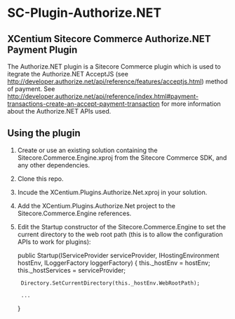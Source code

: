 # SC-Plugin-Authorize.NET
## XCentium Sitecore Commerce Authorize.NET Payment Plugin

The Authorize.NET plugin is a Sitecore Commerce plugin which is used to itegrate the Authorize.NET AcceptJS (see http://developer.authorize.net/api/reference/features/acceptjs.html) method of payment.  See http://developer.authorize.net/api/reference/index.html#payment-transactions-create-an-accept-payment-transaction for more information about the Authorize.NET APIs used.

## Using the plugin

1. Create or use an existing solution containing the Sitecore.Commerce.Engine.xproj from the Sitecore Commerce SDK, and any other dependencies. 
2. Clone this repo.
3. Incude the XCentium.Plugins.Authorize.Net.xproj in your solution.
4. Add the XCentium.Plugins.Authorize.Net project to the Sitecore.Commerce.Engine references.
5. Edit the Startup constructor of the Sitecore.Commerce.Engine to set the current directory to the web root path (this is to allow the configuration APIs to work for plugins):

    public Startup(IServiceProvider serviceProvider, IHostingEnvironment hostEnv, ILoggerFactory loggerFactory)
    {
        this._hostEnv = hostEnv;
        this._hostServices = serviceProvider;

        Directory.SetCurrentDirectory(this._hostEnv.WebRootPath);
        
        ...
    }
 

